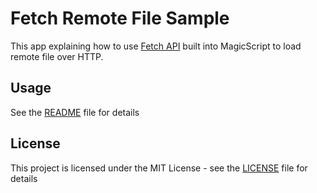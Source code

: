 # Fetch Remote File Sample

This app explaining how to use [Fetch API](https://developer.mozilla.org/en-US/docs/Web/API/Fetch_API) built into MagicScript to load remote file over HTTP.

## Usage

See the [README](../README.md) file for details

## License

This project is licensed under the MIT License - see the [LICENSE](../LICENSE.md) file for details
